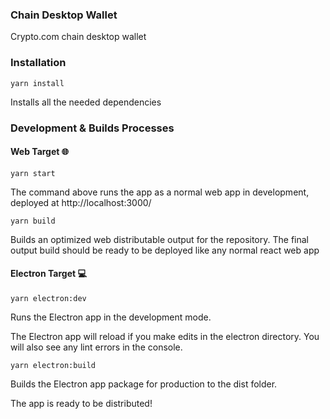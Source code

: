 ### Chain Desktop Wallet

Crypto.com chain desktop wallet

### Installation

```
yarn install
```
Installs all the needed dependencies

### Development & Builds Processes

#### Web Target 🌐

```
yarn start
```
The command above runs the app as a normal web app in development, deployed at http://localhost:3000/

```
yarn build
```
Builds an optimized web distributable output for the repository.
The final output build should be ready to be deployed like any normal react web app


#### Electron Target 💻

```
yarn electron:dev
```
Runs the Electron app in the development mode.

The Electron app will reload if you make edits in the electron directory.
You will also see any lint errors in the console.


```
yarn electron:build
```
Builds the Electron app package for production to the dist folder.

The app is ready to be distributed!